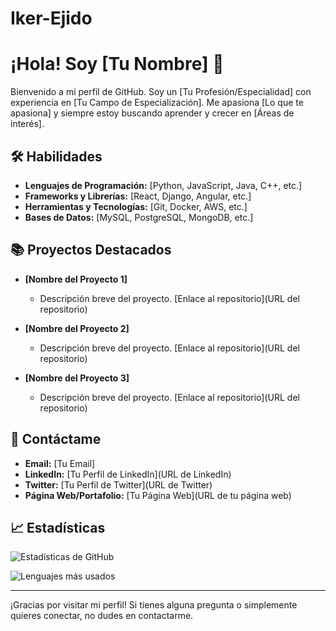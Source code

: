 # Iker-Ejido
# ¡Hola! Soy [Tu Nombre] 👋

Bienvenido a mi perfil de GitHub. Soy un [Tu Profesión/Especialidad] con experiencia en [Tu Campo de Especialización]. Me apasiona [Lo que te apasiona] y siempre estoy buscando aprender y crecer en [Áreas de interés].

## 🛠 Habilidades

- **Lenguajes de Programación:** [Python, JavaScript, Java, C++, etc.]
- **Frameworks y Librerías:** [React, Django, Angular, etc.]
- **Herramientas y Tecnologías:** [Git, Docker, AWS, etc.]
- **Bases de Datos:** [MySQL, PostgreSQL, MongoDB, etc.]

## 📚 Proyectos Destacados

- **[Nombre del Proyecto 1]**
  - Descripción breve del proyecto. [Enlace al repositorio](URL del repositorio)
  
- **[Nombre del Proyecto 2]**
  - Descripción breve del proyecto. [Enlace al repositorio](URL del repositorio)

- **[Nombre del Proyecto 3]**
  - Descripción breve del proyecto. [Enlace al repositorio](URL del repositorio)

## 💬 Contáctame

- **Email:** [Tu Email]
- **LinkedIn:** [Tu Perfil de LinkedIn](URL de LinkedIn)
- **Twitter:** [Tu Perfil de Twitter](URL de Twitter)
- **Página Web/Portafolio:** [Tu Página Web](URL de tu página web)

## 📈 Estadísticas

![Estadísticas de GitHub](https://github-readme-stats.vercel.app/api?username=TuUsuario&show_icons=true&count_private=true&hide_title=true&hide=prs&theme=dark)

![Lenguajes más usados](https://github-readme-stats.vercel.app/api/top-langs/?username=TuUsuario&layout=compact&theme=dark)

---

¡Gracias por visitar mi perfil! Si tienes alguna pregunta o simplemente quieres conectar, no dudes en contactarme.
